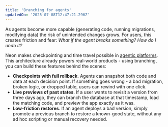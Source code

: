```yaml
---
title: 'Branching for agents'
updatedOn: '2025-07-08T12:47:21.296Z'
---
```


As agents become more capable (generating code, running migrations, modifying data) the risk of unintended changes grows. For users, this creates friction and fear: _What if the agent breaks something? How do I undo it?_

Neon makes checkpointing and time travel possible in [agentic platforms](/blog/replit-app-history-powered-by-neon-branches). This architecture already powers real-world products - using branching, you can build these features behind the scenes:

- **Checkpoints with full rollback**. Agents can snapshot both code and data at each decision point. If something goes wrong - a bad migration, broken logic, or dropped table, users can rewind with one click.
- **Live previews of past states**. If a user wants to revisit a version from three days ago, they can branch the database at that timestamp, load the matching code, and preview the app exactly as it was.
- **Low-friction restores**. If an agent deploys a bad version, simply promote a previous branch to restore a known-good state, without any ad hoc scripting or manual recovery needed.
